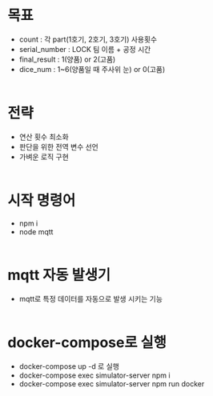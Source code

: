 # 목표
- count : 각 part(1호기, 2호기, 3호기) 사용횟수
- serial_number : LOCK 팀 이름 + 공정 시간
- final_result : 1(양품) or 2(고품)
- dice_num : 1~6(양품일 때 주사위 눈) or 0(고품)
  <br>
  <br>
# 전략
- 연산 횟수 최소화
- 판단을 위한 전역 변수 선언
- 가벼운 로직 구현
  <br>
  <br>
# 시작 명령어
- npm i
- node mqtt
  <br>
  <br>

# mqtt 자동 발생기
- mqtt로 특정 데이터를 자동으로 발생 시키는 기능
  <br>
  <br>

# docker-compose로 실행
- docker-compose up -d 로 실행
- docker-compose exec simulator-server npm i
- docker-compose exec simulator-server npm run docker




